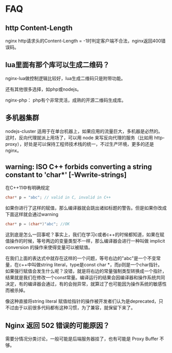 # FAQ

## http Content-Length

nginx http请求头的Content-Length = -1时判定客户端不合法，nginx返回400错误码。

## lua里面有那个库可以生成二维码？

nginx-lua做控制逻辑比较好，lua生成二维码只是附带功能。

还有其他很多选择，如php或nodejs。 

nginx-php： php有个非常灵活，成熟的开源二维码生成库。

## 多机器集群

nodejs-cluster 适用于在单台机器上，如果应用的流量巨大，多机器是必然的。这时，反向代理就派上用场了，可以用 node 来写反向代理的服务（比如用 http-proxy），好处是可以保持工程师技术栈的统一，不过生产环境，更多的还是nginx。

## warning: ISO C++ forbids converting a string constant to 'char*' [-Wwrite-strings]
在C++11中有明确规定
```C
char* p = "abc"; // valid in C, invalid in C++
```

如果你进行了这样的赋值，那么编译器就会跳出诸如标题的警告。但是如果你改成下面这样就会通过warning
```C
char* p = (char*)"abc"; //OK
```

这到底是怎么一回事呢？事实上，我们在学习c或者c++的时候都知道，如果在赋值操作的时候，等号两边的变量类型不一样，那么编译器会进行一种叫做 implicit conversion 的操作来使得变量可以被赋值。
 
在我们上面的表达式中就存在这样的一个问题，等号右边的"abc"是一个不变常量，在c++中叫做string literal，type是const char *，而p则是一个char指针。如果强行赋值会发生什么呢？没错，就是将右边的常量强制类型转换成一个指针，结果就是我们在修改一个const常量。编译运行的结果会因编译器和操作系统共同决定，有的编译器会通过，有的会抛异常，就算过了也可能因为操作系统的敏感性而被杀掉。
 
像这种直接将string literal 赋值给指针的操作被开发者们认为是deprecated，只不过由于以前很多代码都有这种习惯，为了兼容，就保留下来了。

## Nginx 返回 502 错误的可能原因？

需要分情况分类讨论，一般可能是后端服务器挂了，也有可能是 Proxy Buffer 不够。

